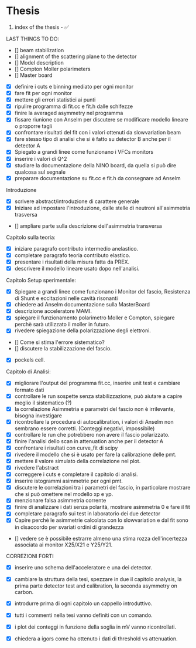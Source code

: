# Thesis

1. index of the thesis - :white_check_mark:

LAST THINGS TO DO:

- [] beam stabilization
- [] alignment of the scattering plane to the detector
- [] Model description
- [] Compton Moller polarimeters
- [] Master board

- [x] definire i cuts e binning mediato per ogni monitor 
- [x] fare fit per ogni monitor
- [x] mettere gli errori statistici ai punti
- [x] ripulire programma di fit.cc e fit.h dalle schifezze
- [x] finire la averaged asymmetry nel programma
- [x] fissare riunione con Anselm per discutere se modificare modello lineare o proporre tagli 
- [x] confrontare risultati del fit con i valori ottenuti da slowvariation beam
- [x] fare stesso tipo di analisi che si è fatto su detector B anche per il detector A
- [x] Spiegato a grandi linee come funzionano i VFCs monitors
- [x] inserire i valori di Q^2
- [x] studiare la documentazione della NINO board, da quella si può dire qualcosa sul segnale
- [x] preparare documentazione su fit.cc e fit.h da consegnare ad Anselm

Introduzione 
- [x] scrivere abstract/introduzione di carattere generale
- [x] Iniziare ad impostare l'introduzione, dalle stelle di neutroni all'asimmetria trasversa
- [] ampliare parte sulla descrizione dell'asimmetria transversa


Capitolo sulla teoria:

- [x] iniziare paragrafo contributo intermedio anelastico.
- [x] completare paragrafo teoria contributo elastico.
- [x] presentare i risultati della misura fatta da PREX.
- [x] descrivere il modello lineare usato dopo nell'analisi.

Capitolo Setup sperimentale:
- [x] Spiegare a grandi linee come funzionano i Monitor del fascio, Resistenza di Shunt e eccitazioni nelle cavità risonanti
- [x] chiedere ad Anselm documentazione sulla MasterBoard
- [x] descrizione acceleratore MAMI.
- [x] spiegare il funzionamento polarimetro Moller e Compton, spiegare perchè sarà utilizzato il moller in futuro.
- [x] rivedere spiegazione della polarizzazione degli elettroni.
- [] Come si stima l'errore sistematico?
- [] discutere la stabilizzazione del fascio.
- [x] pockels cell.

Capitolo di Analisi:
- [x] migliorare l'output del programma fit.cc, inserire unit test e cambiare formato dati
- [x] controllare le run sospette senza stabilizzazione, può aiutare a capire meglio il sistematico (?)
- [x] la correlazione Asimmetria e parametri del fascio non è irrilevante, bisogna investigare
- [x] ricontrollare la procedura di autocalibration, i valori di Anselm non sembrano essere corretti. (Conteggi negativi, impossibile)
- [x] controllare le run che potrebbero non avere il fascio polarizzato.
- [x] finire l'analisi dello scan in attenuation anche per il detector A
- [x] confrontare i risultati con curve_fit di scipy
- [x] rivedere il modello che si è usato per fare la calibrazione delle pmt.
- [x] mettere il valore simulato della correlazione nel plot.
- [x] rivedere l'abstract
- [x] correggere i cuts e completare il capitolo di analisi.
- [x] inserire istogrammi asimmetrie per ogni pmt.
- [x] discutere le correlazioni tra i parametri del fascio, in particolare mostrare che si può omettere nel modello xp e yp.
- [x] menzionare falsa asimmetria corrente
- [x] finire di analizzare i dati senza polarità, mostrare asimmetria 0 e fare il fit
- [x] completare paragrafo sui test in laboratorio dei due detector
- [x] Capire perchè le asimmetrie calcolata con lo slowvariation e dal fit sono in disaccordo per svariati ordini di grandezza
- [] vedere se è possibile estrarre almeno una stima rozza dell'incertezza associata ai monitor X25/X21 e Y25/Y21.

CORREZIONI FORTI
- [x] inserire uno schema dell'acceleratore e una dei detector.
- [x] cambiare la struttura della tesi, spezzare in due il capitolo analysis, la prima parte detector test and calibration, la seconda asymmetry on carbon.
- [x] introdurre prima di ogni capitolo un cappello introduttivo.
- [x] tutti i commenti nella tesi vanno definiti con un comando.
- [x] i plot dei conteggi in funzione della soglia in mV vanno ricontrollati.
- [x] chiedera a igors come ha ottenuto i dati di threshold vs attenuation.








